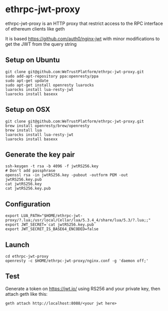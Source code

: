# ethrpc-jwt-proxy

ethrpc-jwt-proxy is an HTTP proxy that restrict access to the RPC interface of ethereum clients like geth

It is based https://github.com/auth0/nginx-jwt with minor modifications to get the JWT from the query string

## Setup on Ubuntu

```
git clone git@github.com:WeTrustPlatform/ethrpc-jwt-proxy.git
sudo add-apt-repository ppa:openresty/ppa
sudo apt-get update
sudo apt-get install openresty luarocks
luarocks install lua-resty-jwt
luarocks install basexx
```

## Setup on OSX

```
git clone git@github.com:WeTrustPlatform/ethrpc-jwt-proxy.git
brew install openresty/brew/openresty
brew install lua
luarocks install lua-resty-jwt
luarocks install basexx
```

## Generate the key pair

```
ssh-keygen -t rsa -b 4096 -f jwtRS256.key
# Don't add passphrase
openssl rsa -in jwtRS256.key -pubout -outform PEM -out jwtRS256.key.pub
cat jwtRS256.key
cat jwtRS256.key.pub
```

## Configuration

```
export LUA_PATH="$HOME/ethrpc-jwt-proxy/?.lua;/usr/local/Cellar/lua/5.3.4_4/share/lua/5.3/?.lua;;"
export JWT_SECRET=`cat jwtRS256.key.pub`
export JWT_SECRET_IS_BASE64_ENCODED=false
```

## Launch

```
cd ethrpc-jwt-proxy
openresty -c $HOME/ethrpc-jwt-proxy/nginx.conf -g 'daemon off;'
```

## Test

Generate a token on https://jwt.io/ using RS256 and your private key, then attach geth like this:

```
geth attach http://localhost:8088/<your jwt here>
```
